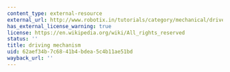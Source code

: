 ```yaml
---
content_type: external-resource
external_url: http://www.robotix.in/tutorials/category/mechanical/drivemechtut
has_external_license_warning: true
license: https://en.wikipedia.org/wiki/All_rights_reserved
status: ''
title: driving mechanism
uid: 62aef34b-7c68-41b4-bdea-5c4b11ae51bd
wayback_url: ''
---
```

